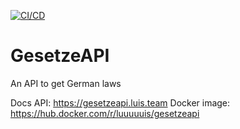[![CI/CD](https://github.com/Luuuuuis/GesetzeAPI/actions/workflows/main.yml/badge.svg)](https://github.com/Luuuuuis/GesetzeAPI/actions/workflows/main.yml)
# GesetzeAPI
An API to get German laws

Docs API: https://gesetzeapi.luis.team
Docker image: https://hub.docker.com/r/luuuuuis/gesetzeapi
